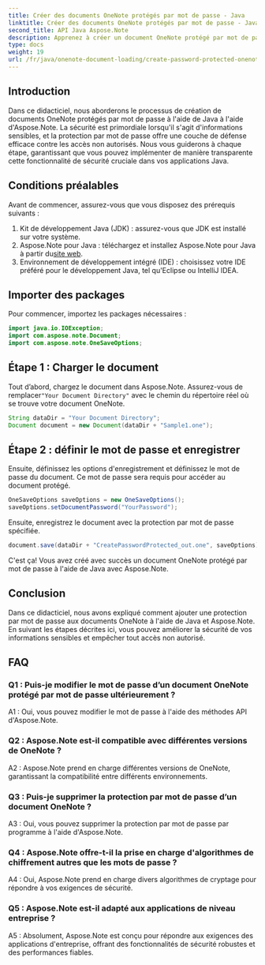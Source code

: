 ```yaml
---
title: Créer des documents OneNote protégés par mot de passe - Java
linktitle: Créer des documents OneNote protégés par mot de passe - Java
second_title: API Java Aspose.Note
description: Apprenez à créer un document OneNote protégé par mot de passe en Java avec Aspose.Note. Améliorez la sécurité en suivant le didacticiel étape par étape.
type: docs
weight: 19
url: /fr/java/onenote-document-loading/create-password-protected-onenote/
---
```

## Introduction

Dans ce didacticiel, nous aborderons le processus de création de documents OneNote protégés par mot de passe à l'aide de Java à l'aide d'Aspose.Note. La sécurité est primordiale lorsqu'il s'agit d'informations sensibles, et la protection par mot de passe offre une couche de défense efficace contre les accès non autorisés. Nous vous guiderons à chaque étape, garantissant que vous pouvez implémenter de manière transparente cette fonctionnalité de sécurité cruciale dans vos applications Java.

## Conditions préalables

Avant de commencer, assurez-vous que vous disposez des prérequis suivants :

1. Kit de développement Java (JDK) : assurez-vous que JDK est installé sur votre système.
2. Aspose.Note pour Java : téléchargez et installez Aspose.Note pour Java à partir du[site web](https://releases.aspose.com/note/java/).
3. Environnement de développement intégré (IDE) : choisissez votre IDE préféré pour le développement Java, tel qu'Eclipse ou IntelliJ IDEA.

## Importer des packages

Pour commencer, importez les packages nécessaires :

```java
import java.io.IOException;
import com.aspose.note.Document;
import com.aspose.note.OneSaveOptions;
```

## Étape 1 : Charger le document

 Tout d’abord, chargez le document dans Aspose.Note. Assurez-vous de remplacer`"Your Document Directory"` avec le chemin du répertoire réel où se trouve votre document OneNote.

```java
String dataDir = "Your Document Directory";
Document document = new Document(dataDir + "Sample1.one");
```

## Étape 2 : définir le mot de passe et enregistrer

Ensuite, définissez les options d'enregistrement et définissez le mot de passe du document. Ce mot de passe sera requis pour accéder au document protégé.

```java
OneSaveOptions saveOptions = new OneSaveOptions();
saveOptions.setDocumentPassword("YourPassword");
```

Ensuite, enregistrez le document avec la protection par mot de passe spécifiée.

```java
document.save(dataDir + "CreatePasswordProtected_out.one", saveOptions);
```

C'est ça! Vous avez créé avec succès un document OneNote protégé par mot de passe à l'aide de Java avec Aspose.Note.

## Conclusion

Dans ce didacticiel, nous avons expliqué comment ajouter une protection par mot de passe aux documents OneNote à l'aide de Java et Aspose.Note. En suivant les étapes décrites ici, vous pouvez améliorer la sécurité de vos informations sensibles et empêcher tout accès non autorisé.

## FAQ

### Q1 : Puis-je modifier le mot de passe d’un document OneNote protégé par mot de passe ultérieurement ?

A1 : Oui, vous pouvez modifier le mot de passe à l'aide des méthodes API d'Aspose.Note.

### Q2 : Aspose.Note est-il compatible avec différentes versions de OneNote ?

A2 : Aspose.Note prend en charge différentes versions de OneNote, garantissant la compatibilité entre différents environnements.

### Q3 : Puis-je supprimer la protection par mot de passe d’un document OneNote ?

A3 : Oui, vous pouvez supprimer la protection par mot de passe par programme à l'aide d'Aspose.Note.

### Q4 : Aspose.Note offre-t-il la prise en charge d'algorithmes de chiffrement autres que les mots de passe ?

A4 : Oui, Aspose.Note prend en charge divers algorithmes de cryptage pour répondre à vos exigences de sécurité.

### Q5 : Aspose.Note est-il adapté aux applications de niveau entreprise ?

A5 : Absolument, Aspose.Note est conçu pour répondre aux exigences des applications d'entreprise, offrant des fonctionnalités de sécurité robustes et des performances fiables.